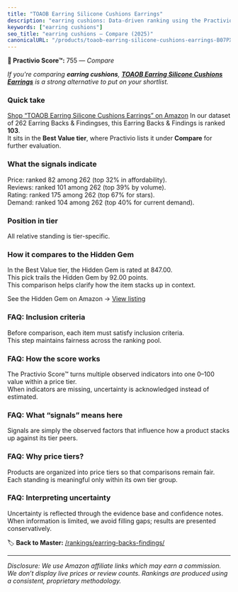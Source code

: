 ```yaml
---
title: "TOAOB Earring Silicone Cushions Earrings"
description: "earring cushions: Data-driven ranking using the Practivio Score™. Positioned by quality, value, demand, findability, momentum."
keywords: ["earring cushions"]
seo_title: "earring cushions — Compare (2025)"
canonicalURL: "/products/toaob-earring-silicone-cushions-earrings-B07PXVK9ZQ/"
---
```


**🛒 Practivio Score™:** 755 — _Compare_


*If you're comparing **earring cushions**, **[TOAOB Earring Silicone Cushions Earrings](https://www.amazon.com/dp/B07PXVK9ZQ?tag=practivio-20)** is a strong alternative to put on your shortlist.*
### Quick take
[Shop “TOAOB Earring Silicone Cushions Earrings” on Amazon](https://www.amazon.com/dp/B07PXVK9ZQ?tag=practivio-20)
In our dataset of 262 Earring Backs & Findingses, this Earring Backs & Findings is ranked **103**.  
It sits in the **Best Value tier**, where Practivio lists it under **Compare** for further evaluation.

### What the signals indicate
Price: ranked 82 among 262 (top 32% in affordability).  
Reviews: ranked 101 among 262 (top 39% by volume).  
Rating: ranked 175 among 262 (top 67% for stars).  
Demand: ranked 104 among 262 (top 40% for current demand).

### Position in tier
All relative standing is tier-specific.

### How it compares to the Hidden Gem
In the Best Value tier, the Hidden Gem is rated at 847.00.  
This pick trails the Hidden Gem by 92.00 points.  
This comparison helps clarify how the item stacks up in context.  

See the Hidden Gem on Amazon → [View listing](https://www.amazon.com/dp/B088X15S9T?tag=practivio-20)

### FAQ: Inclusion criteria
Before comparison, each item must satisfy inclusion criteria.  
This step maintains fairness across the ranking pool.

### FAQ: How the score works
The Practivio Score™ turns multiple observed indicators into one 0–100 value within a price tier.  
When indicators are missing, uncertainty is acknowledged instead of estimated.

### FAQ: What “signals” means here
Signals are simply the observed factors that influence how a product stacks up against its tier peers.

### FAQ: Why price tiers?
Products are organized into price tiers so that comparisons remain fair.  
Each standing is meaningful only within its own tier group.

### FAQ: Interpreting uncertainty
Uncertainty is reflected through the evidence base and confidence notes.  
When information is limited, we avoid filling gaps; results are presented conservatively.

<!-- Missing template for Compare/CompareWithinPriceClass -->


🏷️ **Back to Master:** [/rankings/earring-backs-findings/](/rankings/earring-backs-findings/)

---
_Disclosure: We use Amazon affiliate links which may earn a commission. We don’t display live prices or review counts. Rankings are produced using a consistent, proprietary methodology._
